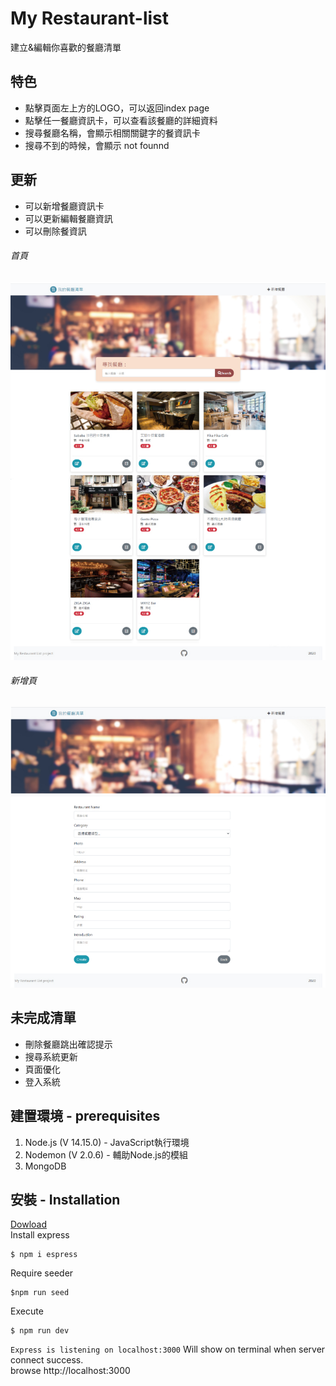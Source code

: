 # My Restaurant-list
建立&編輯你喜歡的餐廳清單
## 特色
* 點擊頁面左上方的LOGO，可以返回index page
* 點擊任一餐廳資訊卡，可以查看該餐廳的詳細資料
* 搜尋餐廳名稱，會顯示相關關鍵字的餐資訊卡
* 搜尋不到的時候，會顯示 not founnd
## 更新
* 可以新增餐廳資訊卡
* 可以更新編輯餐廳資訊
* 可以刪除餐資訊
###### 首頁
![image](https://github.com/Ace1862020/Restaurant-list-remote/blob/master/resran-index.jpg)
###### 新增頁
![image](https://github.com/Ace1862020/Restaurant-list-remote/blob/master/resran-create.jpg)

## 未完成清單
* 刪除餐廳跳出確認提示
* 搜尋系統更新
* 頁面優化
* 登入系統


## 建置環境 - prerequisites
1. Node.js (V 14.15.0) - JavaScript執行環境
2. Nodemon (V 2.0.6) - 輔助Node.js的模組
3. MongoDB

## 安裝 - Installation
[Dowload](https://github.com/Ace1862020/Restaurant-list-remote/archive/master.zip)<br>
Install express
```
$ npm i espress
```
Require seeder
```
$npm run seed
```
Execute
```
$ npm run dev
```

``
Express is listening on localhost:3000
``
Will show on terminal when server connect success.
<br>
browse http://localhost:3000
